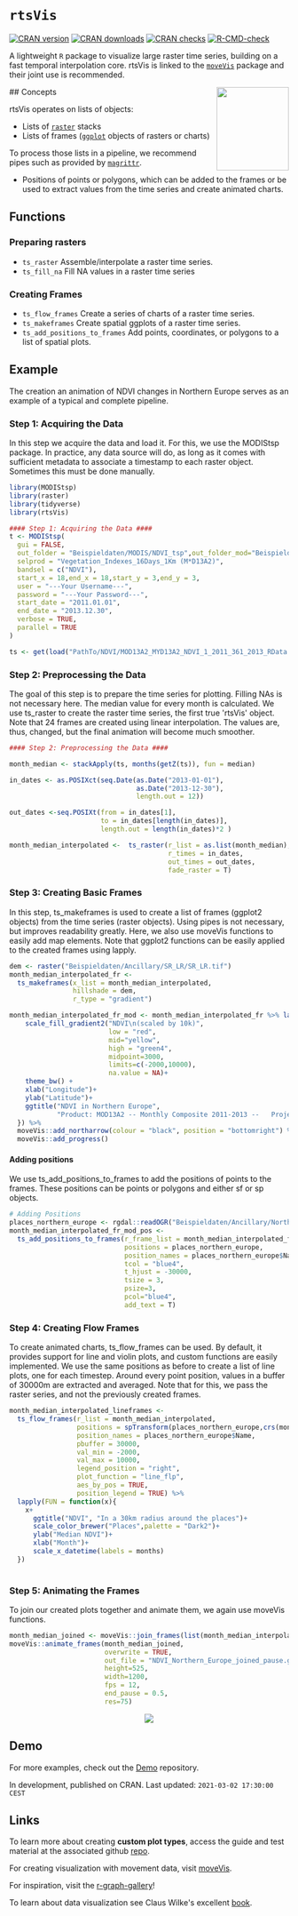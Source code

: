 # `rtsVis`
[![CRAN version](https://www.r-pkg.org/badges/version/rtsVis)](https://CRAN.R-project.org/package=rtsVis)
[![CRAN downloads](https://cranlogs.r-pkg.org/badges/last-month/rtsVis?color=brightgreen)](https://CRAN.R-project.org/package=rtsVis)
[![CRAN checks](https://cranchecks.info/badges/summary/rtsVis)](https://cran.r-project.org/web/checks/check_results_rtsVis.html)
[![R-CMD-check](https://github.com/16EAGLE/rtsVis/workflows/R-CMD-check/badge.svg)](https://github.com/16EAGLE/rtsVis/actions)

A lightweight `R` package to visualize large raster time series, building on a fast temporal interpolation core.
rtsVis is linked to the <a href="https://github.com/16EAGLE/moveVis">`moveVis`</a> package and their joint use is recommended.

<img align="right" src="https://github.com/JohMast/rtsVis_demo/blob/main/Images/rtsVis_Logo.png" width="130" height="150" />
## Concepts

rtsVis operates on lists of objects:

- Lists of <a href="https://CRAN.R-project.org/package=raster">`raster`</a> stacks 
- Lists of frames (<a href="https://ggplot2.tidyverse.org/">`ggplot`</a> objects of rasters or charts)

To process those lists in a pipeline, we recommend pipes such as provided by <a href="https://magrittr.tidyverse.org/">`magrittr`</a>.

- Positions of points or polygons, which can be added to the frames or be used to extract values from the time series and create animated charts.


## Functions
### Preparing rasters
* `ts_raster` Assemble/interpolate a raster time series.
* `ts_fill_na` Fill NA values in a raster time series
### Creating Frames
* `ts_flow_frames` 	Create a series of charts of a raster time series.
* `ts_makeframes` 	Create spatial ggplots of a raster time series.
* `ts_add_positions_to_frames` Add points, coordinates, or polygons to a list of spatial plots.

## Example
The creation an animation of NDVI changes in Northern Europe serves as an example of a typical and complete pipeline.

### Step 1: Acquiring the Data
In this step we acquire the data and load it. For this, we use the MODIStsp package. In practice, any data source will do, as long as it comes with sufficient metadata to associate a timestamp to each raster object. Sometimes this must be done manually.

``` r
library(MODIStsp) 
library(raster)
library(tidyverse)
library(rtsVis)

#### Step 1: Acquiring the Data ####
t <- MODIStsp(
  gui = FALSE,
  out_folder = "Beispieldaten/MODIS/NDVI_tsp",out_folder_mod="Beispieldaten/Temp",
  selprod = "Vegetation_Indexes_16Days_1Km (M*D13A2)",
  bandsel = c("NDVI"),
  start_x = 18,end_x = 18,start_y = 3,end_y = 3,
  user = "---Your Username---",
  password = "---Your Password---",
  start_date = "2011.01.01",
  end_date = "2013.12.30",
  verbose = TRUE,
  parallel = TRUE
)

ts <- get(load("PathTo/NDVI/MOD13A2_MYD13A2_NDVI_1_2011_361_2013_RData.RData"))
```

### Step 2: Preprocessing the Data

The goal of this step is to prepare the time series for plotting. Filling NAs is not necessary here.
The median value for every month is calculated.
We use ts_raster to create the raster time series, the first true 'rtsVis' object. Note that 24 frames are created using linear interpolation. The values are, thus, changed, but the final animation will become much smoother.

``` r
#### Step 2: Preprocessing the Data ####

month_median <- stackApply(ts, months(getZ(ts)), fun = median)

in_dates <- as.POSIXct(seq.Date(as.Date("2013-01-01"),
                                as.Date("2013-12-30"),
                                length.out = 12))

out_dates <-seq.POSIXt(from = in_dates[1],
                       to = in_dates[length(in_dates)],
                       length.out = length(in_dates)*2 )

month_median_interpolated <-  ts_raster(r_list = as.list(month_median),
                                        r_times = in_dates,
                                        out_times = out_dates,
                                        fade_raster = T)

```
### Step 3: Creating Basic Frames

In this step, ts_makeframes is used to create a list of frames (ggplot2 objects) from the time series (raster objects).
Using pipes is not necessary, but improves readability greatly. Here, we also use moveVis functions to easily add map elements. 
Note that ggplot2 functions can be easily applied to the created frames using lapply. 

``` r
dem <- raster("Beispieldaten/Ancillary/SR_LR/SR_LR.tif") 
month_median_interpolated_fr <-  
  ts_makeframes(x_list = month_median_interpolated,
                hillshade = dem,
                r_type = "gradient")

month_median_interpolated_fr_mod <- month_median_interpolated_fr %>% lapply(FUN=function(x){x+
    scale_fill_gradient2("NDVI\n(scaled by 10k)",
                         low = "red",
                         mid="yellow",
                         high = "green4",
                         midpoint=3000,
                         limits=c(-2000,10000),
                         na.value = NA)+
    theme_bw() +
    xlab("Longitude")+
    ylab("Latitude")+
    ggtitle("NDVI in Northern Europe",
            "Product: MOD13A2 -- Monthly Composite 2011-2013 --   Projection: MODIS Sinusoidal")
  }) %>%
  moveVis::add_northarrow(colour = "black", position = "bottomright") %>% 
  moveVis::add_progress()
``` 
#### Adding positions
We use ts_add_positions_to_frames to add the positions of points to the frames. These positions can be points or polygons and either sf or sp objects.

``` r
# Adding Positions
places_northern_europe <- rgdal::readOGR("Beispieldaten/Ancillary/Northern Europe/Places_Northern_Europe.shp")
month_median_interpolated_fr_mod_pos <- 
  ts_add_positions_to_frames(r_frame_list = month_median_interpolated_fr_mod,
                             positions = places_northern_europe,
                             position_names = places_northern_europe$Name,
                             tcol = "blue4",
                             t_hjust = -30000,
                             tsize = 3,
                             psize=3,
                             pcol="blue4",
                             add_text = T)
```
### Step 4: Creating Flow Frames

To create animated charts, ts_flow_frames can be used. By default, it provides support for line and violin plots, and custom functions are easily implemented.
We use the same positions as before to create a list of line plots, one for each timestep. Around every point position, values in a buffer of 30000m are extracted and averaged.
Note that for this, we pass the raster series, and not the previously created frames.

``` r
month_median_interpolated_lineframes <- 
  ts_flow_frames(r_list = month_median_interpolated,
                 positions = spTransform(places_northern_europe,crs(month_median_interpolated[[1]])),
                 position_names = places_northern_europe$Name,
                 pbuffer = 30000,
                 val_min = -2000,
                 val_max = 10000,
                 legend_position = "right",
                 plot_function = "line_flp",
                 aes_by_pos = TRUE,
                 position_legend = TRUE) %>% 
  lapply(FUN = function(x){
    x+
      ggtitle("NDVI", "In a 30km radius around the places")+
      scale_color_brewer("Places",palette = "Dark2")+
      ylab("Median NDVI")+
      xlab("Month")+
      scale_x_datetime(labels = months)
  })
  
```
### Step 5: Animating the Frames

To join our created plots together and animate them, we again use moveVis functions.

``` r
month_median_joined <- moveVis::join_frames(list(month_median_interpolated_fr_mod_pos,month_median_interpolated_lineframes))
moveVis::animate_frames(month_median_joined,
                        overwrite = TRUE,
                        out_file = "NDVI_Northern_Europe_joined_pause.gif",
                        height=525,
                        width=1200,
                        fps = 12,
                        end_pause = 0.5,
                        res=75)

```
<p align="center"><img src="https://raw.githubusercontent.com/JohMast/rtsVis_demo/main/Images/NDVI_Northern_Europe_joined_pause.gif"></p>

## Demo

For more examples, check out the [Demo](https://github.com/JohMast/rtsVis_demo) repository.

In development, published on CRAN. Last updated: `2021-03-02 17:30:00 CEST`


## Links

To learn more about creating **custom plot types**, access the guide and test material at the associated github [repo](https://github.com/JohMast/rtsVis_demo/).

For creating visualization with movement data, visit [moveVis](http://movevis.org/).

For inspiration, visit the [r-graph-gallery](https://www.r-graph-gallery.com/)!

To learn about data visualization see Claus Wilke's excellent [book](https://clauswilke.com/dataviz/).

